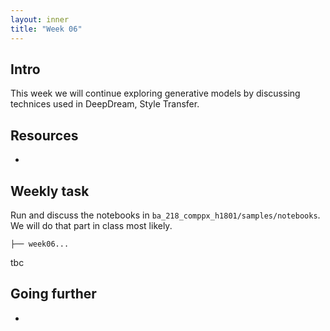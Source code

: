 ```yaml
---
layout: inner
title: "Week 06" 
---
```



## Intro

This week we will continue exploring generative models by discussing technices used in DeepDream, Style Transfer.


## Resources

+ []()

## Weekly task

Run and discuss the notebooks in `ba_218_comppx_h1801/samples/notebooks`. We will do that part in class most likely.

```
├── week06...
```

tbc

## Going further

+ []()